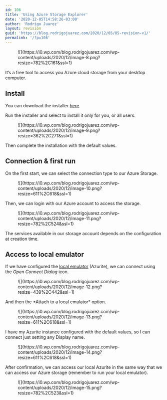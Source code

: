 ```yaml
---
id: 106
title: 'Using Azure Storage Explorer'
date: '2020-12-05T14:58:26-03:00'
author: 'Rodrigo Juarez'
layout: revision
guid: 'https://blog.rodrigojuarez.com/2020/12/05/85-revision-v1/'
permalink: '/?p=106'
---
```


<figure class="wp-block-image size-large" data-amp-lightbox="true">![](https://i0.wp.com/blog.rodrigojuarez.com/wp-content/uploads/2020/12/image-8.png?resize=782%2C161&ssl=1)</figure>It’s a free tool to access you Azure cloud storage from your desktop computer.

## Install

You can download the installer [here](https://azure.microsoft.com/en-us/features/storage-explorer/).

Run the installer and select to install it only for you, or all users.

<figure class="wp-block-image size-large">![](https://i0.wp.com/blog.rodrigojuarez.com/wp-content/uploads/2020/12/image-9.png?resize=362%2C271&ssl=1)</figure>Then complete the installation with the default values.

## Connection &amp; first run

On the first start, we can select the connection type to our Azure Storage.

<figure class="wp-block-image size-large">![](https://i0.wp.com/blog.rodrigojuarez.com/wp-content/uploads/2020/12/image-10.png?resize=611%2C618&ssl=1)</figure>Then, we can login with our Azure account to access the storage.

<figure class="wp-block-image size-large">![](https://i0.wp.com/blog.rodrigojuarez.com/wp-content/uploads/2020/12/image-11.png?resize=782%2C524&ssl=1)</figure>The services available in our storage account depends on the configuration at creation time.

## Access to local emulator

If we have configured the [local emulator](https://blog.rodrigojuarez.com/2020/12/03/azure-storage-emulator-for-development-in-windows-10/) (Azurite), we can connect using the *Open Connect Dialog* icon.

<figure class="wp-block-image size-large">![](https://i0.wp.com/blog.rodrigojuarez.com/wp-content/uploads/2020/12/image-12.png?resize=439%2C442&ssl=1)</figure>And then the *Attach to a local emulator* option.

<figure class="wp-block-image size-large">![](https://i0.wp.com/blog.rodrigojuarez.com/wp-content/uploads/2020/12/image-13.png?resize=611%2C618&ssl=1)</figure>I have my Azurite instance configured with the default values, so I can connect just setting any Display name.

<figure class="wp-block-image size-large">![](https://i0.wp.com/blog.rodrigojuarez.com/wp-content/uploads/2020/12/image-14.png?resize=611%2C618&ssl=1)</figure>After confirmation, we can access our local Azurite in the same way that we can access our Azure storage (remember to run your local emulator).

<figure class="wp-block-image size-large">![](https://i0.wp.com/blog.rodrigojuarez.com/wp-content/uploads/2020/12/image-15.png?resize=782%2C523&ssl=1)</figure>